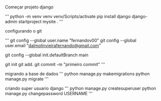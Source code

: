 Começar projeto django

'''
python -m venv venv
venv/Scripts/activate
pip install django
django-admin startproject mysite . 
'''

configurando o git

'''
git config --global user.name "fernandov00"
git config --global user.email "dalmolinvieirafernando@gmail.com"

git config --global init.defaultBranch main

git init
git add.
git commit -m "primeiro commit"
'''

migrando a base de dados
'''
python manage.py makemigrations
python manage.py migrate
'''

criando super usuario django
'''
python manage.py createsuperuser
python manage.py changepassword USERNAME
'''

